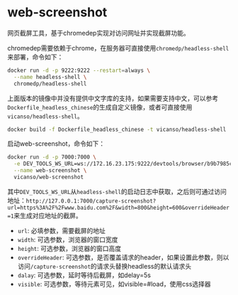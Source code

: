 # web-screenshot

网页截屏工具，基于chromedep实现对访问网址并实现截屏功能。

chromedep需要依赖于chrome，在服务器可直接使用`chromedp/headless-shell`来部署，命令如下：

```bash
docker run -d -p 9222:9222 --restart=always \
  --name headless-shell \
  chromedp/headless-shell
```

上面版本的镜像中并没有提供中文字库的支持，如果需要支持中文，可以参考`Dockerfile_headless_chinese`的生成自定义镜像，或者可直接使用`vicanso/headless-shell`。

```bash
docker build -f Dockerfile_headless_chinese -t vicanso/headless-shell .
```


启动web-screenshot，命令如下：

```bash
docker run -d -p 7000:7000 \
  -e DEV_TOOLS_WS_URL=ws://172.16.23.175:9222/devtools/browser/b9b7985c-f3e1-48d4-854f-6bdcc303d699 \
  --name web-screenshot \
  vicanso/web-screenshot
```

其中`DEV_TOOLS_WS_URL`从`headless-shell`的启动日志中获取，之后则可通过访问地址：`http://127.0.0.1:7000/capture-screenshot?url=https%3A%2F%2Fwww.baidu.com%2F&width=800&height=600&overrideHeader=1`来生成对应地址的截屏。

- `url`: 必填参数，需要截屏的地址
- `width`: 可选参数，浏览器的窗口宽度
- `height`: 可选参数，浏览器的窗口高度
- `overrideHeader`: 可选参数，是否覆盖请求的header，如果设置此参数，则以访问`/capture-screenshot`的请求头替换headless的默认请求头
- `dalay`: 可选参数，延时等待后截屏，如delay=5s
- `visible`: 可选参数，等待元素可见，如visible=#load，使用css选择器
